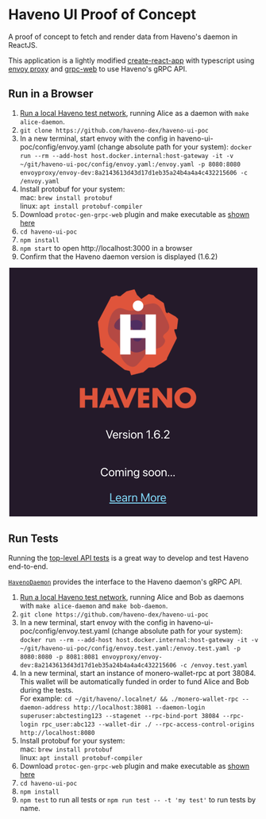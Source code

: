 # Haveno UI Proof of Concept

A proof of concept to fetch and render data from Haveno's daemon in ReactJS.

This application is a lightly modified [create-react-app](https://github.com/facebook/create-react-app) with typescript using [envoy proxy](https://www.envoyproxy.io/) and [grpc-web](https://github.com/grpc/grpc-web) to use Haveno's gRPC API.

## Run in a Browser

1. [Run a local Haveno test network](https://github.com/haveno-dex/haveno/blob/master/docs/installing.md), running Alice as a daemon with `make alice-daemon`.
2. `git clone https://github.com/haveno-dex/haveno-ui-poc`
3. In a new terminal, start envoy with the config in haveno-ui-poc/config/envoy.yaml (change absolute path for your system): `docker run --rm --add-host host.docker.internal:host-gateway -it -v ~/git/haveno-ui-poc/config/envoy.yaml:/envoy.yaml -p 8080:8080 envoyproxy/envoy-dev:8a2143613d43d17d1eb35a24b4a4a4c432215606 -c /envoy.yaml`
4. Install protobuf for your system:<br>
    mac: `brew install protobuf`<br>
    linux: `apt install protobuf-compiler`
5.  Download `protoc-gen-grpc-web` plugin and make executable as [shown here](https://github.com/grpc/grpc-web#code-generator-plugin)
6. `cd haveno-ui-poc`
7. `npm install`
8. `npm start` to open http://localhost:3000 in a browser
9. Confirm that the Haveno daemon version is displayed (1.6.2)

<p align="center">
    <img src="haveno-ui-poc.png" width="500"/><br>
</p>

## Run Tests

Running the [top-level API tests](./src/HavenoDaemon.test.ts) is a great way to develop and test Haveno end-to-end.

[`HavenoDaemon`](./src/HavenoDaemon.ts) provides the interface to the Haveno daemon's gRPC API.

1. [Run a local Haveno test network](https://github.com/haveno-dex/haveno/blob/master/docs/installing.md), running Alice and Bob as daemons with `make alice-daemon` and `make bob-daemon`.
2. `git clone https://github.com/haveno-dex/haveno-ui-poc`
3. In a new terminal, start envoy with the config in haveno-ui-poc/config/envoy.test.yaml (change absolute path for your system): `docker run --rm --add-host host.docker.internal:host-gateway -it -v ~/git/haveno-ui-poc/config/envoy.test.yaml:/envoy.test.yaml -p 8080:8080 -p 8081:8081 envoyproxy/envoy-dev:8a2143613d43d17d1eb35a24b4a4a4c432215606 -c /envoy.test.yaml`
4. In a new terminal, start an instance of monero-wallet-rpc at port 38084. This wallet will be automatically funded in order to fund Alice and Bob during the tests.<br>For example: `cd ~/git/haveno/.localnet/ && ./monero-wallet-rpc --daemon-address http://localhost:38081 --daemon-login superuser:abctesting123 --stagenet --rpc-bind-port 38084 --rpc-login rpc_user:abc123 --wallet-dir ./ --rpc-access-control-origins http://localhost:8080`
5. Install protobuf for your system:<br>
    mac: `brew install protobuf`<br>
    linux: `apt install protobuf-compiler`
6. Download `protoc-gen-grpc-web` plugin and make executable as [shown here](https://github.com/grpc/grpc-web#code-generator-plugin)
7. `cd haveno-ui-poc`
8. `npm install`
9. `npm test` to run all tests or `npm run test -- -t 'my test'` to run tests by name.
